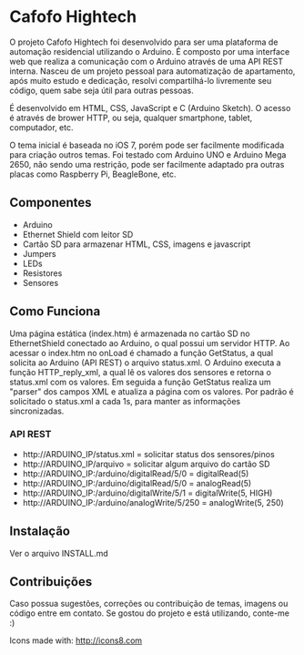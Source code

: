 # Cafofo Hightech

O projeto Cafofo Hightech foi desenvolvido para ser uma plataforma de automação
residencial utilizando o Arduino. É composto por uma interface web que realiza a comunicação com o Arduino através de uma API REST interna. Nasceu de um projeto pessoal para automatização de apartamento, após muito estudo e dedicação, resolvi compartilhá-lo livremente seu código, quem sabe seja útil para outras pessoas.

É desenvolvido em HTML, CSS, JavaScript e C (Arduino Sketch). O acesso é através
de brower HTTP, ou seja, qualquer smartphone, tablet, computador, etc.

O tema inicial é baseada no iOS 7, porém pode ser facilmente modificada para criação outros temas. Foi testado com Arduino UNO e Arduino Mega 2650, não sendo uma restrição, pode ser facilmente adaptado pra outras placas como Raspberry Pi, BeagleBone, etc.

## Componentes

* Arduino
* Ethernet Shield com leitor SD
* Cartão SD para armazenar HTML, CSS, imagens e javascript
* Jumpers
* LEDs
* Resistores
* Sensores

## Como Funciona

Uma página estática (index.htm) é armazenada no cartão SD no EthernetShield conectado
ao Arduino, o qual possui um servidor HTTP. Ao acessar o index.htm no onLoad é chamado a função GetStatus, a qual solicita ao Arduino (API REST) o arquivo status.xml. O Arduino executa a função HTTP_reply_xml, a qual lê os valores dos sensores e retorna o status.xml com os valores. Em seguida a função GetStatus realiza um "parser" dos campos XML e atualiza a página com os valores. Por padrão é solicitado o status.xml a cada 1s, para manter as informações sincronizadas.

### API REST

* http://ARDUINO_IP/status.xml = solicitar status dos sensores/pinos
* http://ARDUINO_IP/arquivo    = solicitar algum arquivo do cartão SD
* http://ARDUINO_IP:/arduino/digitalRead/5/0    = digitalRead(5)
* http://ARDUINO_IP:/arduino/digitalRead/5/0    = analogRead(5)
* http://ARDUINO_IP:/arduino/digitalWrite/5/1   = digitalWrite(5, HIGH)
* http://ARDUINO_IP:/arduino/analogWrite/5/250  = analogWrite(5, 250)

## Instalação

Ver o arquivo INSTALL.md

## Contribuições

Caso possua sugestões, correções ou contribuição de temas, imagens ou código
entre em contato. Se gostou do projeto e está utilizando, conte-me :)

Icons made with: http://icons8.com
